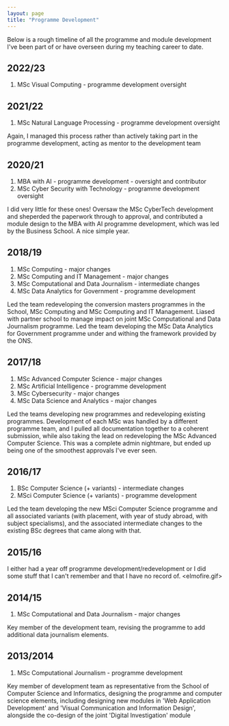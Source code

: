 ```yaml
---
layout: page
title: "Programme Development"
---
```


Below is a rough timeline of all the programme and module development I've been part of or have overseen during my teaching career to date.


## 2022/23

1. MSc Visual Computing - programme development oversight

## 2021/22

1. MSc Natural Language Processing - programme development oversight

Again, I managed this process rather than actively taking part in the programme development, acting as mentor to the development team


## 2020/21

1. MBA with AI - programme development - oversight and contributor
2. MSc Cyber Security with Technology - programme development oversight

I did very little for these ones! Oversaw the MSc CyberTech development and sheperded the paperwork through to approval, and contributed a module design to the MBA with AI programme development, which was led by the Business School. A nice simple year.

## 2018/19

1. MSc Computing - major changes
2. MSc Computing and IT Management - major changes
3. MSc Computational and Data Journalism - intermediate changes
4. MSc Data Analytics for Government - programme development

Led the team redeveloping the conversion masters programmes in the School, MSc Computing and MSc Computing and IT Management. Liased with partner school to manage impact on joint MSc Computational and Data Journalism programme. Led the team developing the MSc Data Analytics for Government programme under and withing the framework provided by the ONS.

## 2017/18

1. MSc Advanced Computer Science - major changes
2. MSc Artificial Intelligence - programme development
3. MSc Cybersecurity - major changes
4. MSc Data Science and Analytics - major changes

Led the teams developing new programmes and redeveloping existing programmes. Development of each MSc was handled by a different programme team, and I pulled all documentation together to a coherent submission, while also taking the lead on redeveloping the MSc Advanced Computer Science. This was a complete admin nightmare, but ended up being one of the smoothest approvals I've ever seen.


## 2016/17

1. BSc Computer Science (+ variants) - intermediate changes
2. MSci Computer Science (+ variants) - programme development

Led the team developing the new MSci Computer Science programme and all associated variants (with placement, with year of study abroad, with subject specialisms), and the associated intermediate changes to the existing BSc degrees that came along with that.


## 2015/16

I either had a year off programme development/redevelopment or I did some stuff that I can't remember and that I have no record of. <elmofire.gif>

## 2014/15

1. MSc Computational and Data Journalism - major changes

Key member of the development team, revising the programme to add additional data journalism elements.


## 2013/2014

1. MSc Computational Journalism - programme development

Key member of development team as representative from the School of Computer Science and Informatics, designing the programme and computer science elements, including designing new modules in 'Web Application Development' and 'Visual Communication and Information Design', alongside the co-design of the joint 'Digital Investigation' module